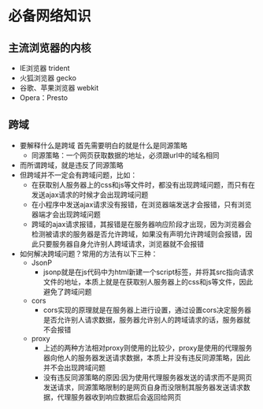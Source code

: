 # 必备网络知识

## 主流浏览器的内核
  - IE浏览器 trident
  - 火狐浏览器 gecko
  - 谷歌、苹果浏览器 webkit
  - Opera：Presto

## 跨域
  - 要解释什么是跨域 首先需要明白的就是什么是同源策略
    - 同源策略：一个网页获取数据的地址，必须跟url中的域名相同
  - 而所谓跨域，就是违反了同源策略
  - 但跨域并不一定会有跨域问题，比如：
    - 在获取别人服务器上的css和js等文件时，都没有出现跨域问题，而只有在发送ajax请求的时候才会出现跨域问题
    - 在小程序中发送ajax请求没有报错，在浏览器端发送才会报错，只有浏览器端才会出现跨域问题
    - 跨域的ajax请求报错，其报错是在服务器响应阶段才出现，因为浏览器会检测被请求的服务器是否允许跨域，如果没有声明允许跨域则会报错，因此只要服务器自身允许别人跨域请求，浏览器就不会报错
  - 如何解决跨域问题？常用的方法有以下三种：
    - JsonP
      - jsonp就是在js代码中为html新建一个script标签，并将其src指向请求文件的地址，本质上就是在获取别人服务器上的css和js等文件，因此避免了跨域问题
    - cors 
      - cors实现的原理就是在服务器上进行设置，通过设置cors决定服务器是否允许别人请求数据，服务器允许别人的跨域请求的话，服务器就不会报错
    - proxy
      - 上述的两种方法相对proxy则使用的比较少，proxy是使用的代理服务器向他人的服务器发送请求数据，本质上并没有违反同源策略，因此并不会出现跨域问题
      - 没有违反同源策略的原因:因为使用代理服务器发送的请求而不是网页发送请求，同源策略限制的是网页自身而没限制其服务器发送请求数据，代理服务器收到响应数据后会返回给网页
